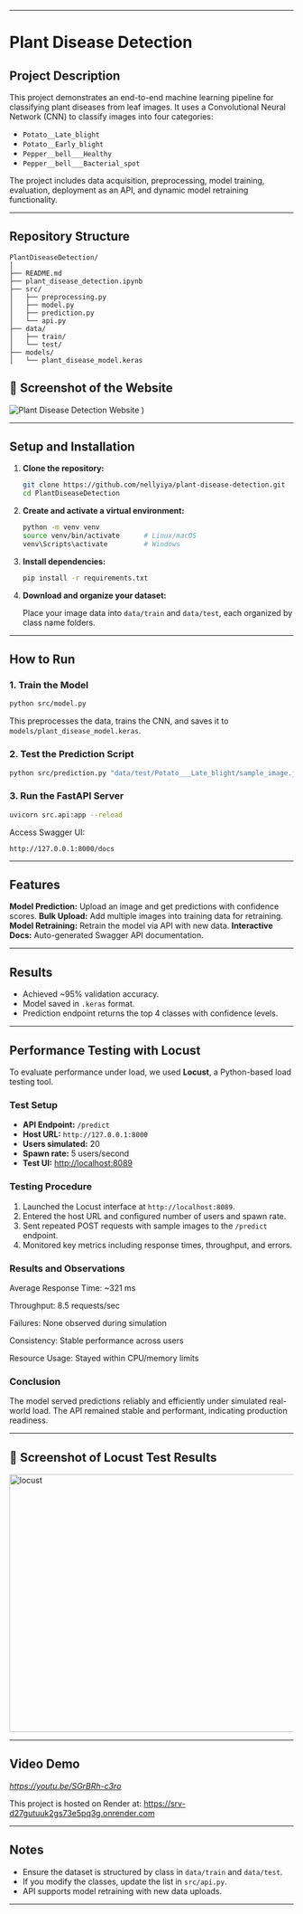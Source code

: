 
---

#  Plant Disease Detection

##  Project Description

This project demonstrates an end-to-end machine learning pipeline for classifying plant diseases from leaf images. It uses a Convolutional Neural Network (CNN) to classify images into four categories:

* `Potato__Late_blight`
* `Potato__Early_blight`
* `Pepper__bell___Healthy`
* `Pepper__bell___Bacterial_spot`

The project includes data acquisition, preprocessing, model training, evaluation, deployment as an API, and dynamic model retraining functionality.

---

##  Repository Structure

```
PlantDiseaseDetection/
│
├── README.md
├── plant_disease_detection.ipynb  
├── src/
│   ├── preprocessing.py
│   ├── model.py
│   ├── prediction.py
│   └── api.py
├── data/
│   ├── train/
│   └── test/
├── models/
│   └── plant_disease_model.keras

```
## 📸 Screenshot of the Website

![Plant Disease Detection Website](https://github.com/user-attachments/assets/9e08fab6-4e48-4151-b93f-b1c3cd8cfff3)
 )

---

##  Setup and Installation

1. **Clone the repository:**

   ```bash
   git clone https://github.com/nellyiya/plant-disease-detection.git
   cd PlantDiseaseDetection
   ```

2. **Create and activate a virtual environment:**

   ```bash
   python -m venv venv
   source venv/bin/activate      # Linux/macOS
   venv\Scripts\activate         # Windows
   ```

3. **Install dependencies:**

   ```bash
   pip install -r requirements.txt
   ```

4. **Download and organize your dataset:**

   Place your image data into `data/train` and `data/test`, each organized by class name folders.

---

##  How to Run

###  1. Train the Model

```bash
python src/model.py
```

This preprocesses the data, trains the CNN, and saves it to `models/plant_disease_model.keras`.

###  2. Test the Prediction Script

```bash
python src/prediction.py "data/test/Potato___Late_blight/sample_image.jpg"
```

###  3. Run the FastAPI Server

```bash
uvicorn src.api:app --reload
```

Access Swagger UI:

```
http://127.0.0.1:8000/docs
```

---

## Features

**Model Prediction:** Upload an image and get predictions with confidence scores.
**Bulk Upload:** Add multiple images into training data for retraining.
**Model Retraining:** Retrain the model via API with new data.
**Interactive Docs:** Auto-generated Swagger API documentation.

---

##  Results

* Achieved \~95% validation accuracy.
*  Model saved in `.keras` format.
*  Prediction endpoint returns the top 4 classes with confidence levels.

---

## Performance Testing with Locust

To evaluate performance under load, we used **Locust**, a Python-based load testing tool.

### Test Setup

* **API Endpoint:** `/predict`
* **Host URL:** `http://127.0.0.1:8000`
* **Users simulated:** 20
* **Spawn rate:** 5 users/second
* **Test UI:** [http://localhost:8089](http://localhost:8089)

### Testing Procedure

1. Launched the Locust interface at `http://localhost:8089`.
2. Entered the host URL and configured number of users and spawn rate.
3. Sent repeated POST requests with sample images to the `/predict` endpoint.
4. Monitored key metrics including response times, throughput, and errors.

###  Results and Observations

Average Response Time: ~321 ms

Throughput: 8.5 requests/sec

Failures: None observed during simulation

Consistency: Stable performance across users

Resource Usage: Stayed within CPU/memory limits

### Conclusion

The model served predictions reliably and efficiently under simulated real-world load. The API remained stable and performant, indicating production readiness.

---

## 📸 Screenshot of Locust Test Results


<img width="1919" height="456" alt="locust" src="https://github.com/user-attachments/assets/51cd4ca8-3ba7-4839-ba98-0fb0680f4280" />

---

##  Video Demo

*https://youtu.be/SGrBRh-c3ro*

This project is hosted on Render at:
https://srv-d27gutuuk2gs73e5pq3g.onrender.com

---

## Notes


* Ensure the dataset is structured by class in `data/train` and `data/test`.
* If you modify the classes, update the list in `src/api.py`.
* API supports model retraining with new data uploads.

---


